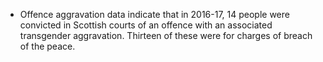 * Offence aggravation data indicate that in 2016-17, 14 people were convicted in Scottish courts of an offence with an associated transgender aggravation. Thirteen of these were for charges of breach of the peace.

